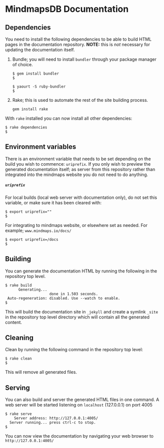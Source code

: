 # MindmapsDB Documentation

## Dependencies

You need to install the following dependencies to be able to build HTML pages in the documentation repository. **NOTE:** this is *not* necessary for updating the documentation itself.

1. Bundle; you will need to install `bundler` through your package manager of choice.
    ```
    $ gem install bundler
    $
    ```
    ```
    $ yaourt -S ruby-bundler
    $
    ```

2. Rake; this is used to automate the rest of the site building process.
    ```
    gem install rake
    ```

With `rake` installed you can now install all other dependencies:
```
$ rake dependencies
$
```

## Environment variables

There is an environment variable that needs to be set depending on the build you wish to commence: `uriprefix`. If you only wish to preview the generated documentation itself; as server from this repository rather than integrated into the mindmaps website you do not need to do anything.

##### `uriprefix`

For local builds (local web server with documentation only), do not set this variable, or make sure it has been cleared with:
```
$ export uriprefix=""
$
```

For integrating to mindmaps website, or elsewhere set as needed. For example; `www.mindmaps.io/docs/`
```
$ export uriprefix=/docs
$
```

## Building

You can generate the documentation HTML by running the following in the repository top level.
```
$ rake build
      Generating... 
                    done in 1.503 seconds.
 Auto-regeneration: disabled. Use --watch to enable.
$
```

This will build the documentation site in `_jekyll` and create a symlink `_site` in the repository top level directory which will contain all the generated content.

## Cleaning

Clean by running the following command in the repository top level:
```
$ rake clean
$
```

This will remove all generated files.

## Serving

You can also build and server the generated HTML files in one command. A web
server will be started listening on `localhost` (127.0.0.1) on port 4005

```
$ rake serve
    Server address: http://127.0.0.1:4005/
  Server running... press ctrl-c to stop.
$
```

You can now view the documentation by navigating your web browser to `http://127.0.0.1:4005/`

